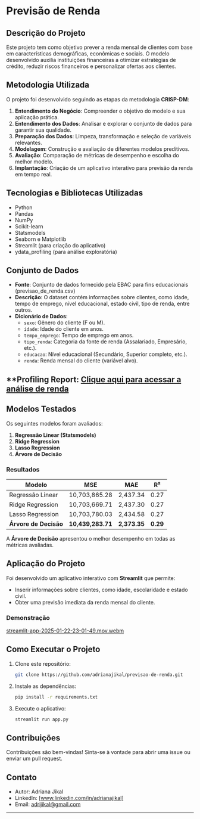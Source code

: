 
# **Previsão de Renda**

## **Descrição do Projeto**
Este projeto tem como objetivo prever a renda mensal de clientes com base em características demográficas, econômicas e sociais. O modelo desenvolvido auxilia instituições financeiras a otimizar estratégias de crédito, reduzir riscos financeiros e personalizar ofertas aos clientes.

## **Metodologia Utilizada**
O projeto foi desenvolvido seguindo as etapas da metodologia **CRISP-DM**:
1. **Entendimento do Negócio**: Compreender o objetivo do modelo e sua aplicação prática.
2. **Entendimento dos Dados**: Analisar e explorar o conjunto de dados para garantir sua qualidade.
3. **Preparação dos Dados**: Limpeza, transformação e seleção de variáveis relevantes.
4. **Modelagem**: Construção e avaliação de diferentes modelos preditivos.
5. **Avaliação**: Comparação de métricas de desempenho e escolha do melhor modelo.
6. **Implantação**: Criação de um aplicativo interativo para previsão da renda em tempo real.

## **Tecnologias e Bibliotecas Utilizadas**
- Python
- Pandas
- NumPy
- Scikit-learn
- Statsmodels
- Seaborn e Matplotlib
- Streamlit (para criação do aplicativo)
- ydata_profiling (para análise exploratória)

## **Conjunto de Dados**
- **Fonte**: Conjunto de dados fornecido pela EBAC para fins educacionais (previsao_de_renda.csv)
- **Descrição**: O dataset contém informações sobre clientes, como idade, tempo de emprego, nível educacional, estado civil, tipo de renda, entre outros.
- **Dicionário de Dados**:
  - `sexo`: Gênero do cliente (F ou M).
  - `idade`: Idade do cliente em anos.
  - `tempo_emprego`: Tempo de emprego em anos.
  - `tipo_renda`: Categoria da fonte de renda (Assalariado, Empresário, etc.).
  - `educacao`: Nível educacional (Secundário, Superior completo, etc.).
  - `renda`: Renda mensal do cliente (variável alvo).
    
## **Profiling Report: [Clique aqui para acessar a análise de renda](./output/renda_analysis.html)

## **Modelos Testados**
Os seguintes modelos foram avaliados:
1. **Regressão Linear (Statsmodels)**
2. **Ridge Regression**
3. **Lasso Regression**
4. **Árvore de Decisão**

### **Resultados**
| Modelo                | MSE            | MAE            | R²   |
|-----------------------|----------------|----------------|-------|
| Regressão Linear      | 10,703,865.28 | 2,437.34       | 0.27  |
| Ridge Regression      | 10,703,669.71 | 2,437.30       | 0.27  |
| Lasso Regression      | 10,703,780.03 | 2,434.58       | 0.27  |
| **Árvore de Decisão** | **10,439,283.71** | **2,373.35** | **0.29** |

A **Árvore de Decisão** apresentou o melhor desempenho em todas as métricas avaliadas.

## **Aplicação do Projeto**
Foi desenvolvido um aplicativo interativo com **Streamlit** que permite:
- Inserir informações sobre clientes, como idade, escolaridade e estado civil.
- Obter uma previsão imediata da renda mensal do cliente.

### **Demonstração**
[streamlit-app-2025-01-22-23-01-49.mov.webm](https://github.com/user-attachments/assets/437fe854-9a50-48d4-871a-f5a8a4d13229)


## **Como Executar o Projeto**
1. Clone este repositório:
   ```bash
   git clone https://github.com/adrianajikal/previsao-de-renda.git
   ```
2. Instale as dependências:
   ```bash
   pip install -r requirements.txt
   ```
3. Execute o aplicativo:
   ```bash
   streamlit run app.py
   ```

## **Contribuições**
Contribuições são bem-vindas! Sinta-se à vontade para abrir uma issue ou enviar um pull request.

## **Contato**
- Autor: Adriana Jikal
- LinkedIn: [www.linkedin.com/in/adrianajikal]
- Email: adrijikal@gmail.com
---

